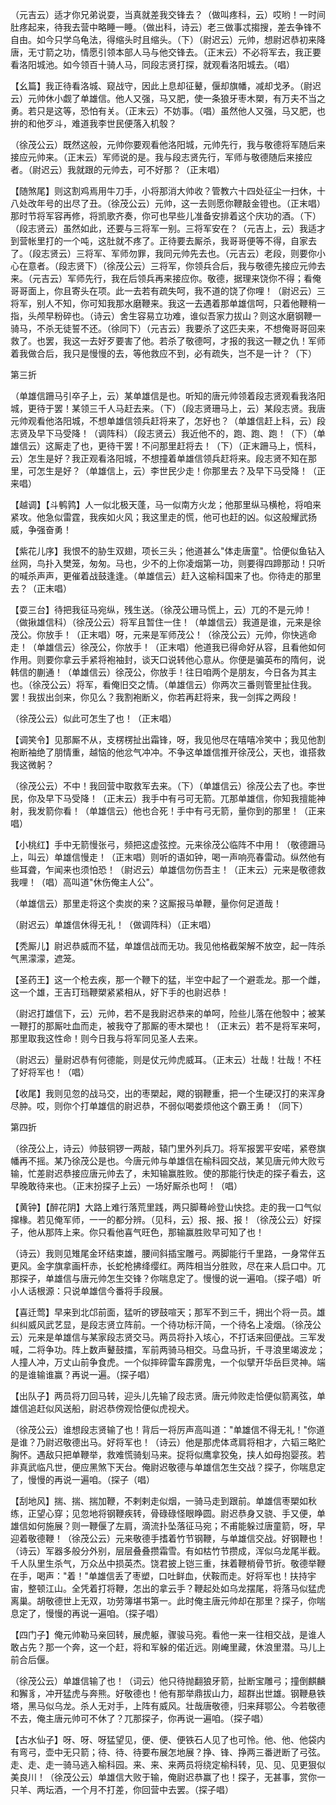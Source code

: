 <!-- { "loadSidebar": true } -->
（元吉云）适才你兄弟说耍，当真就差我交锋去？（做叫疼科，云）哎哟！一时间肚疼起来，待我去营中略睡一睡。（做出科，诗云）老三做事忒搊搜，差去争锋不自由。如今只学乌龟法，得缩头时且缩头。（下）（尉迟云）元帅，想尉迟恭初来降唐，无寸箭之功，情愿引领本部人马与他交锋去。（正末云）不必将军去，我正要看洛阳城池。如今领百十骑人马，同段志贤打探，就观看洛阳城去。（唱）

【幺篇】我正待看洛城、窥战守，因此上息却征鼙，偃却旗幡，减却戈矛。（尉迟云）元帅休小觑了单雄信。他人又强，马又肥，使一条狼牙枣木槊，有万夫不当之勇。若只是这等，恐怕有关。（正末云）不妨事。（唱）虽然他人又强，马又肥，也拚的和他歹斗，难道我李世民便落入机彀？

（徐茂公云）既然这般，元帅你要观看他洛阳城，元帅先行，我与敬德将军随后来接应元帅来。（正末云）军师说的是。我与段志贤先行，军师与敬德随后来接应者。（尉迟云）我就跟的元帅去，可不好那？（正末唱）

【随煞尾】则这割鸡焉用牛刀手，小将那消大帅收？管教六十四处征尘一扫休，十八处改年号的出尽了丑。（徐茂公云）元帅，这一去则愿你鞭敲金镫也。（正末唱）那时节将军容再修，将凯歌齐奏，你可也早些儿准备安排着这个庆功的酒。（下）（段志贤云）虽然如此，还要与三将军一别。三将军安在？（元吉上，云）我适才到营帐里打的一个吨，这肚就不疼了。正待要去厮杀，我哥哥便等不得，自家去了。（段志贤云）三将军、军师勿罪，我同元帅先去也。（元吉云）老段，则要你小心在意者。（段志贤下）（徐茂公云）三将军，你领兵合后，我与敬德先接应元帅去来。（元吉云）军师先行，我在后领兵再来接应你。敬德，据理来饶你不得；看俺哥哥面上，你且寄头在项。此一去若有疏失呵，我不道的饶了你哩！（尉迟云）三将军，别人不知，你可知我那水磨鞭来。我这一去遇着那单雄信呵，只着他鞭稍一指，头颅早粉碎也。（诗云）舍生容易立功难，谁似吾家力拔山？则这水磨钢鞭一骑马，不杀无徒誓不还。（徐同下）（元吉云）我要杀了这匹夫来，不想俺哥哥回来救了。也罢，我这一去好歹要害了他。若杀了敬德呵，才报的我这一鞭之仇！军师着我做合后，我只是慢慢的去，等他救应不到，必有疏失，岂不是一计？（下）

第三折

（单雄信跚马引卒子上，云）某单雄信是也。听知的唐元帅领着段志贤观看我洛阳城，更待于罢！某领三千人马赶去来。（下）（段志贤珊马上，云）某段志贤。我唐元帅观看他洛阳城，不想单雄信领兵赶将来了，怎好也？（单雄信赶上科，云）段志贤及早下马受降！（调阵科）（段志贤云）我近他不的，跑、跑、跑！（下）（单雄信云）这厮走了也，更待干罢！不问那里赶将去！（下）（正末跚马上，慌科，云）怎生是好？我正观看洛阳城，不想撞着单雄信领兵赶将来。段志贤不知在那里，可怎生是好？（单雄信上，云）李世民少走！你那里去？及早下马受降！（正来唱）

【越调】【斗鹌鹑】人一似北极天蓬，马一似南方火龙；他那里纵马横枪，将咱来紧攻。他急似雷霆，我疾如火风；我这里走的慌，他可也赶的凶。似这般耀武扬威，争强奋勇！

【紫花儿序】我恨不的胁生双翅，项长三头；他道甚么"体走唐童"。恰便似鱼钻入丝网，鸟扑入樊笼，匆匆。马也，少不的上你凌烟第一功，则要得四蹄那动！只听的喊杀声声，更催着战鼓逢逢。（单雄信云）赶入这榆科国来了也。你待走的那里去？（正末唱）

【耍三台】待把我征马宛纵，残生送。（徐茂公珊马慌上，云）兀的不是元帅！（做揪雄信科）（徐茂公云）将军且暂住一住！（单雄信云）我道是谁，元来是徐茂公。你放手！（正末唱）呀，元来是军师茂公！（徐茂公云）元帅，你快逃命走！（单雄信云）徐茂公，你放手！（正末唱）他道我已得命好从容，且看他如何作用。则要你拿云手紧将袍袖封，谈天口说转他心意从。你便是骗英布的隋何，说韩信的蒯通！（单雄信云）徐茂公，你放手！往日咱两个是朋友，今日各为其主也。（徐茂公云）将军，看俺旧交之情。（单雄信云）你两次三番则管里扯住我。罢！我拔出剑来，你见么？我割袍断义，你若再赶将来，我一剑挥之两段！

（徐茂公云）似此可怎生了也！（正末唱）

【调笑令】见那厮不从，支楞楞扯出霜锋，呀，我见他尽在嘻嘻冷笑中；我见他割袍断袖绝了朋情重，越恼的他忿气冲冲。不争这单雄信推开徐茂公，天也，谁搭救我这微躬？

（徐茂公云）不中！我回营中取救军去来。（下）（单雄信云）徐茂公去了也。李世民，你及早下马受降！（正末云）我手中有弓可无箭。兀那单雄信，你知我擅能神射，我发箭你看！（单雄信云）他也合死！手中有弓无箭，量你到的那里！（正来唱）

【小桃红】手中无箭慢张弓，频把这虚弦控。元来徐茂公临阵不中用！（敬德跚马上，叫云）单雄信慢走！（正末唱）则听的语如钟，喝一声响亮春雷动。纵然他有些耳聋，乍闻来也须怕恐！（尉迟云）单雄信勿伤吾主！（正末云）元来是敬德救我哩！（唱）高叫道"休伤俺主人公"。

（单雄信云）那里走将这个卖炭的来？这厮报马单鞭，量你何足道哉！

（尉迟云）单雄信休得无礼！（做调阵科）（正末唱）

【秃厮儿】尉迟恭威而不猛，单雄信战而无功。我见他格截架解不放空，起一阵杀气黑濛濛，遮笼。

【圣药王】这一个枪去疾，那一个鞭下的猛，半空中起了一个避乖龙。那一个雌，这一个雄，王吉玎珰鞭槊紧紧相从，好下手的也尉迟恭！

（尉迟打雄信下，云）元帅，若不是我尉迟恭来的单呵，险些儿落在他彀中；被某一鞭打的那厮吐血而走，被我夺了那厮的枣木槊也！（正末云）若不是将军来呵，那里取我这性命！则今日我与将军同见圣人去来。

（尉迟云）量尉迟恭有何德能，则是仗元帅虎威耳。（正末云）壮哉！壮哉！不枉了好将军也！（唱）

【收尾】我则见忽的战马交，出的枣槊起，飕的钢鞭重，把一个生硬汉打的来浑身尽肿。哎，则你个打单雄信的尉迟恭，不弱似喝娄烦他这个霸王勇！（同下）

第四折

（徐茂公上，诗云）帅鼓铜锣一两敲，辕门里外列兵刀。将军报罢平安喏，紧卷旗幡再不摇。某乃徐茂公是也。今唐元帅与单雄信在榆科园交战，某见唐元帅大败亏输，忙差尉迟恭接应唐元帅去了，未知输赢胜败。使的那能行快走的探子看去，这早晚敢待来也。（正末扮探子上云）一场好厮杀也呵！（唱）

【黄钟】【醉花阴】大路上难行落荒里践，两只脚蓦岭登山快捻。走的我一口气似撺椽。若见俺军师，一一的都分辨。（见科，云）报、报、报！（徐茂公云）好探子，他从那阵上来。你只看他喜气旺色，那输赢胜败早可知了也！

（诗云）我则见雉尾金环结束雄，腰间斜插宝雕弓。两脚能行千里路，一身常伴五更风。金字旗拿画杆赤，长蛇枪拂绛缨红。两阵相当分胜败，尽在来人启口中。兀那探子，单雄信与唐元帅怎生交锋？你喘息定了。慢慢的说一遍咱。（探子唱）听小人话根源：只说单雄信今番将手段展。

【喜迁莺】早来到北邙前面，猛听的锣鼓喧天；那军不到三千，拥出个将一员。雄纠纠威风武艺显，是段志贤立阵前。一个待功标汗简，一个待名上凌烟。（徐茂公云）元来是单雄信与某家段志贤交马。两员将扑入垓心，不打话来回便战。三军发喊，二将争功。阵上数声鼙鼓擂，军前两骑马相交。马盘马折，千寻浪里竭波龙；人撞人冲，万丈山前争食虎。一个似摔碎雷车霹雳鬼，一个似擘开华岳巨灵神。端的是谁输谁赢？再说一遍。（探子唱）

【出队子】两员将刀回马转，迎头儿先输了段志贤。唐元帅败走恰便似箭离弦，单雄信追赶似风送船，尉迟恭傍观恰便似虎视犬。

（徐茂公云）谁想段志贤输了也！背后一将厉声高叫道："单雄信不得无礼！"你道是谁？乃尉迟敬德出马。好将军也！（诗云）他是那虎体鸢肩将相才，六韬三略贮胸怀。遇敌只把单鞭举，救难慌骑刬马来。捉将似鹰拿狡兔，挟人如母抱婴孩。若非真武临凡世，便应黑煞下天台。俺尉迟敬德与单雄信怎生交战？探子，你喘息定了，慢慢的再说一遍咱。（探子（唱）

【刮地风】揣、揣、揣加鞭，不剌剌走似烟，一骑马走到跟前。单雄信枣槊如秋练，正望心穿；见忽地将钢鞭疾转，骨碌碌怪眼睁圆。尉迟恭身又骁、手又便，单雄信如何施展？则一鞭偃了左肩，滴流扑坠落征马宛；不甫能躲过唐童箭，呀，早迎着敬德鞭！（徐茂公云）元来敬德手搘着竹节钢鞭，与单雄信交战。好钢鞭也！（诗云）军器多般分外别，层层叠叠攒霜雪。有如枯竹节攒成，浑似乌龙尾半截。千人队里生杀气，万众丛中损英杰。饶君披上铠三重，抹着鞭梢骨节折。敬德举鞭在手，喝声："着！"单雄信丢了枣塑，口吐鲜血，伏鞍而走。好将军也！扶持宇宙，整顿江山。全凭着打将鞭，怎出的拿云手？鞭起处如乌龙摆尾，将落马似猛虎离巢。胡敬德世上无双，功劳簿堪书第一。此时俺主唐元帅却在那里？探子，你喘息定了，慢慢的再说一遍咱。（探子唱）

【四门子】俺元帅勒马亲回转，展虎躯，骤骏马宛。看他一来一往相交战，是谁人敢占先？那一个奔，这一个赶，将和军躲的偌近远。刚崦里藏，休浪里潜。马儿上前合后偃。

（徐茂公云）单雄信输了也！（词云）他只待抛翻狼牙箭，扯断宝雕弓；撞倒麒麟和獬豸，冲开猛虎与奔熊。好敬德也！他有那举鼎拔山力，超群出世雄。钢鞭悬铁塔，黑马似乌龙。杀人无对手，上阵有威风。壮哉唐敬德，归来拜鄂公。今若敬德不去，俺主唐元帅可不休了？兀那探子，你再说一遍咱。（探子唱）

【古水仙子】呀、呀、呀猛望见，便、便、便铁石人见了也可怜。他、他、他袋内有弯弓，壶中无只箭；待、待、待要布展怎地展？挣、锋、挣两三番迸断了弓弦。走、走、走一骑马逃入榆科园。来、来、来两员将绕定榆科转，见、见、见更狠似美良川！（徐茂公云）单雄信大败于输，俺尉迟恭赢了也！探子，无甚事，赏你一只羊、两坛酒，一个月不打差，你回营中去罢。（探子唱）

